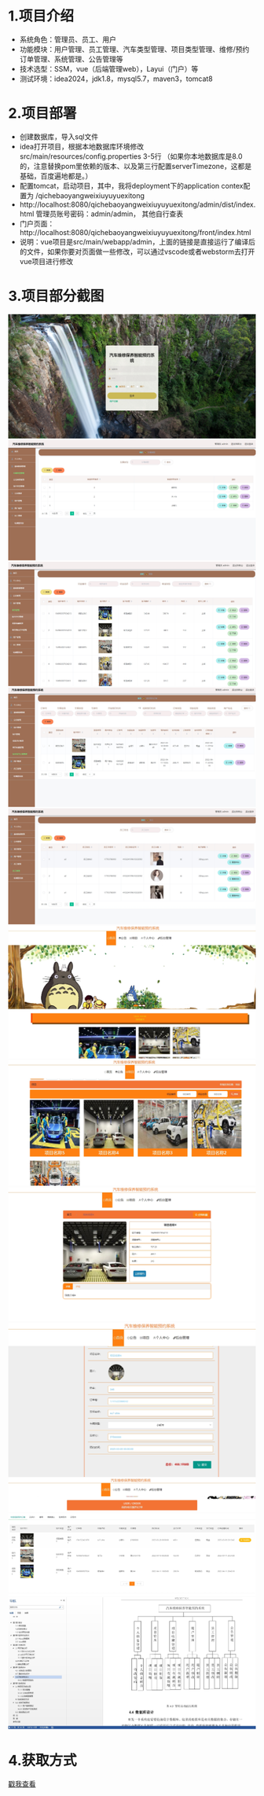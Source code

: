 # 1.项目介绍
- 系统角色：管理员、员工、用户
- 功能模块：用户管理、员工管理、汽车类型管理、项目类型管理、维修/预约订单管理、系统管理、公告管理等
- 技术选型：SSM，vue（后端管理web），Layui（门户）等
- 测试环境：idea2024，jdk1.8，mysql5.7，maven3，tomcat8
# 2.项目部署
- 创建数据库，导入sql文件
- idea打开项目，根据本地数据库环境修改 src/main/resources/config.properties  3-5行 （如果你本地数据库是8.0的，注意替换pom里依赖的版本、以及第三行配置serverTimezone，这都是基础，百度遍地都是。）
- 配置tomcat，启动项目，其中，我将deployment下的application contex配置为 /qichebaoyangweixiuyuyuexitong
- http://localhost:8080/qichebaoyangweixiuyuyuexitong/admin/dist/index.html   管理员账号密码：admin/admin， 其他自行查表
- 门户页面：http://localhost:8080/qichebaoyangweixiuyuyuexitong/front/index.html
- 说明：vue项目是src/main/webapp/admin，上面的链接是直接运行了编译后的文件，如果你要对页面做一些修改，可以通过vscode或者webstorm去打开vue项目进行修改
# 3.项目部分截图
![输入图片说明](1.png)
![输入图片说明](2.png)
![输入图片说明](3.png)
![输入图片说明](4.png)
![输入图片说明](5.png)
![输入图片说明](6.png)
![输入图片说明](7.png)
![输入图片说明](8.png)
![输入图片说明](9.png)
![输入图片说明](91.png)
![输入图片说明](92.png)


# 4.获取方式
[戳我查看](https://gitee.com/aven999/mall)
